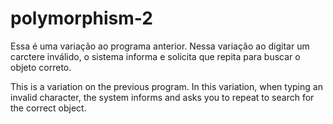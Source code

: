 # polymorphism-2

Essa é uma variação ao programa anterior. Nessa variação ao digitar um carctere inválido, o sistema informa e solicita que repita para buscar o objeto correto. 

This is a variation on the previous program. In this variation, when typing an invalid character, the system informs and asks you to repeat to search for the correct object.
